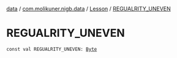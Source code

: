 [data](../../index.md) / [com.molikuner.nigb.data](../index.md) / [Lesson](index.md) / [REGUALRITY_UNEVEN](./-r-e-g-u-a-l-r-i-t-y_-u-n-e-v-e-n.md)

# REGUALRITY_UNEVEN

`const val REGUALRITY_UNEVEN: `[`Byte`](https://kotlinlang.org/api/latest/jvm/stdlib/kotlin/-byte/index.html)